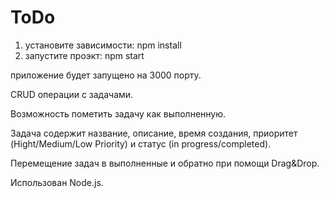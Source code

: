 # ToDo

   1. установите зависимости: npm install
   2. запустите проэкт: npm start
   
   приложение будет запущено на 3000 порту.
   
   CRUD операции с задачами.
   
   Возможность пометить задачу как выполненную.
   
   Задача содержит название, описание, время создания, приоритет (Hight/Medium/Low Priority) и статус (in progress/completed).
   
   Перемещение задач в выполненные и обратно при помощи Drag&Drop.
   
   Использован Node.js.
   
   
